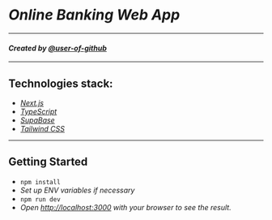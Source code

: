 # _Online Banking Web App_   
___  
#### _Created by [@user-of-github](github.com/user-of-github)_   
___   
## Technologies stack:  
- _[Next.js](https://nextjs.org/)_  
- _[TypeScript](https://www.typescriptlang.org/)_  
- _[SupaBase](https://supabase.com/)_  
- _[Tailwind CSS](https://tailwindcss.com/)_  
___
## Getting Started
- `npm install`  
- _Set up ENV variables if necessary_
- `npm run dev`
 - _Open [http://localhost:3000](http://localhost:3000) with your browser to see the result._
